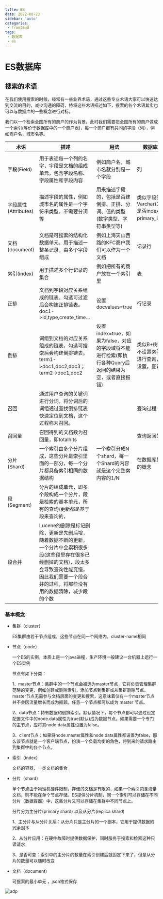 ```yaml
---
title: ES
date: 2022-08-23
sidebar: 'auto'
categories:
 - frontEnd
tags:
 - 数据库
 - es
---
```


# ES数据库

## 搜索的术语

在我们使用搜索的时候，经常有一些业界术语，通过这些专业术语大家可以快速达到交流的目的，减少沟通的障碍，特将这些术语描述如下，搜索的各个术语其实也可以与数据库的一些概念进行对标。

我们以一个检索全国所有的商户的作为背景，此时我们需要把全国所有的商户做成一个索引(等价于数据库中的一个商户表)，每一个商户都有共同的字段（列），例如商户名，城市名等。

| 术语                 | 描述                                                         | 用法                                                         | 数据库对比概念                                               |
| -------------------- | ------------------------------------------------------------ | ------------------------------------------------------------ | ------------------------------------------------------------ |
|                      |                                                              |                                                              |                                                              |
| 字段(Field)          | 用于表述每一个列的名字，字段是文档的组成单元，包含字段名称、字段属性和字段内容 | 例如商户名，城市名就分别是一个字段                           | 列                                                           |
| 字段属性(Attributes) | 描述字段的属性，例如城市名的属性是一个字符串类型，不需要分词等 | 用来描述字段的，包括是否建倒排、正排、分词、值的类型(数字类型、字符串类型等) | 类似字段的Varchar(16),int(20),是否index，primary_index等     |
| 文档(document)       | 文档是可搜索的结构化数据单元，用于描述一整条记录，由多个字段组成 | 例如上海天山西路的KFC商户我们可以作为一个文档                | 记录行                                                       |
| 索引(index)          | 用于描述多个行记录的集合                                     | 例如把所有的商户放在一个索引里                               | 表                                                           |
| 正排                 | 文档到字段对应关系组成的链表，勾选可过滤后会构建正排链表。doc1->id,type,create_time… | 设置docvalues=true                                           | 行记录                                                       |
| 倒排                 | 词组到文档的对应关系组成的链表，勾选可搜索后会构建倒排链表。term1->doc1,doc2,doc3；term2->doc1,doc2 | 设置index=true，如果为false，对应的字段域将不能进行检索(即执行各种Query后返回的结果为空，或者直接报错) | 类似B+树索引Mysql不设置索引还是可以进行查询，但是ES不设置，查询结果为空 |
| 召回                 | 通过用户查询的关键词进行分词，将分词后的词组通过查找倒排链表快速定位到文档，这个过程称为召回。 |                                                              | 查询过程                                                     |
| 召回量               | 召回得到的文档数为召回量，即totalhits                        |                                                              | 查询返回的结果数                                             |
| 分片(Shard)          | 一个索引由多个分片组成，这些分片是索引里面的一部分，每一个分片都具备索引相同的数据结构 | 一个索引分成N个shard，每一个Shard的内容就是这个完整索内容的1/N | 在数据库里没有类似的概念                                     |
| 段(Segment)          | 分片的组成单元，即多个段构成一个分片，段是检索的基本单元，所有的查询/更新都是基于段来查询的， |                                                              |                                                              |
| 段合并               | Lucene的删除是标记删除，更新是先删后增，随着数据不断的更新，一个分片中会累积很多段(这些段里存在很多已经删掉的文档)，段太多会导致查询性能变慢，因此我们需要一个段合并的过程，将那些没有用的数据清除，减少段的个数 |                                                              |                                                              |

### 基本概念

- 集群（cluster）

  ES集群由若干节点组成，这些节点在同一个网络内，cluster-name相同

- 节点（node）

  一个ES的实例，本质上是一个java进程，生产环境一般建议一台机器上运行一个ES实例

  节点有如下分类：

  1、master节点：集群中的一个节点会被选为master节点，它将负责管理集群范畴的变更，例如创建或删除索引，添加节点到集群或从集群删除节点。master节点无需参与文档层面的变更和搜索，这意味着仅有一个master节点并不会因流量增长而成为瓶颈。任意一个节点都可以成为 master 节点。

  2、data节点：持有数据和倒排索引。默认情况下，每个节点都可以通过设定配置文件中的node.data属性为true(默认)成为数据节点。如果需要一个专门的主节点，应将其node.data属性设置为false。

  3、client节点：如果将node.master属性和node.data属性都设置为false，那么该节点就是一个客户端节点，扮演一个负载均衡的角色，将到来的请求路由到集群中的各个节点。

- 索引（index）

  文档的容器，一类文档的集合

- 分片（shard）

  单个节点由于物理机硬件限制，存储的文档是有限的，如果一个索引包含海量文档，则不能在单个节点存储。ES提供分片机制，同一个索引可以存储在不同分片（数据容器）中，这些分片又可以存储在集群中不同节点上。

  分片分为主分片(primary shard) 以及从分片(replica shard) 

  1、主分片与从分片关系：从分片只是主分片的一个副本，它用于提供数据的冗余副本 

  2、从分片应用：在硬件故障时提供数据保护，同时服务于搜索和检索这种只读请求 

  3、是否可变：索引中的主分片的数量在索引创建后就固定下来了，但是从分片的数量可以随时改变 

- 文档（document）

  可搜索的最小单元 ，json格式保存



![adp](../../../.vuepress/public/image/es1-1.png)


